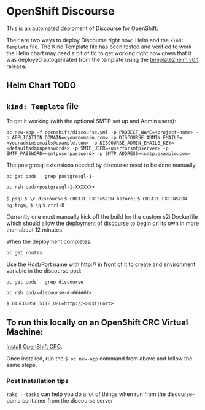 # OpenShift Discourse
This is an automated deploment of Discourse for OpenShift.

Their are two ways to deploy Discourse right now: Helm and the `kind: Template` file. The Kind Template	file has been tested and verified to work the Helm chart may need a bit	of tlc to get working right now given that it was deployed autogenrated from	the template using the [template2helm v0.1](https://github.com/redhat-cop/template2helm/tree/v0.1.0) release.

## Helm Chart TODO

## `kind: Template` file

To get it working (with the optional SMTP set up and Admin users):

`oc new-app -f openshift/discourse.yml -p PROJECT_NAME=<project-name> -p APPLICATION_DOMAIN=<yourdomain.com> -p DISCOURSE_ADMIN_EMAILS=<youradminsemails@example.com> -p DISCOURSE_ADMIN_EMAILS_KEY=<defaultadminpasswords> -p SMTP_USER=<userforsmtpserver> -p SMTP_PASSWORD=<smtpuserpassword> -p SMTP_ADDRESS=<smtp.example.com>`

The postgresql extensions needed by discourse need to be done manually:

`oc get pods | grep postgresql-1-`

`oc rsh pod/<postgresql-1-XXXXXX>`

`$ psql`
`$ \c discourse`
`$ CREATE EXTENSION hstore;`
`$ CREATE EXTENSION pg_trgm;`
`$ \q`
`$ ctrl-D`


Currently one must manually kick off the build for the custom s2i Dockerfile which should allow the deployment of discourse to begin on its own in more than about 12 minutes. 

When the deployment completes:

`oc get routes`

Use the Host/Port name with http:// in front of it to create and environment variable in the discourse pod:

`oc get pods | grep discourse`

`oc rsh pod/<discourse-#-######>`

`$ DISCOURSE_SITE_URL=http://<Host/Port>`

## To run this locally on an OpenShift CRC Virtual Machine:

[Install OpenShift CRC](https://developers.redhat.com/products/codeready-containers/overview).

Once installed, run the `$ oc new-app` command from above and follow the same steps.

### Post Installation tips

`rake --tasks` can help you do a lot of things when run from the discourse-puma container from the discourse server